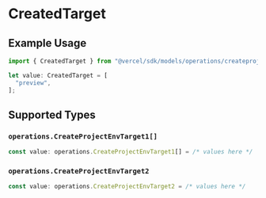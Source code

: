 # CreatedTarget

## Example Usage

```typescript
import { CreatedTarget } from "@vercel/sdk/models/operations/createprojectenv.js";

let value: CreatedTarget = [
  "preview",
];
```

## Supported Types

### `operations.CreateProjectEnvTarget1[]`

```typescript
const value: operations.CreateProjectEnvTarget1[] = /* values here */
```

### `operations.CreateProjectEnvTarget2`

```typescript
const value: operations.CreateProjectEnvTarget2 = /* values here */
```

